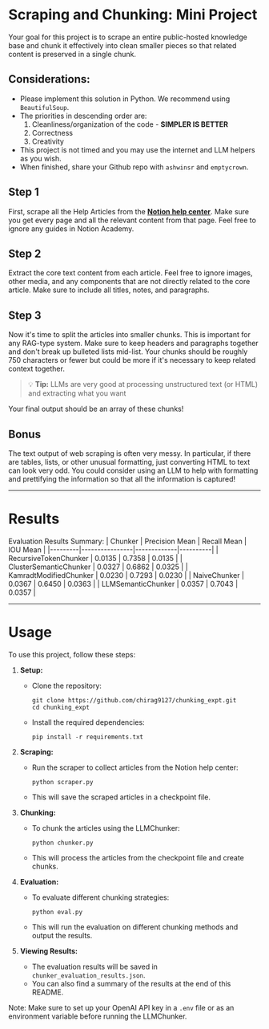 # Scraping and Chunking: Mini Project

Your goal for this project is to scrape an entire public-hosted knowledge base and chunk it effectively into clean smaller pieces so that related content is preserved in a single chunk.

## Considerations:

- Please implement this solution in Python. We recommend using `BeautifulSoup`.
- The priorities in descending order are:
    1. Cleanliness/organization of the code - **SIMPLER IS BETTER**
    2. Correctness
    3. Creativity
- This project is not timed and you may use the internet and LLM helpers as you wish.
- When finished, share your Github repo with `ashwinsr` and `emptycrown`.

## Step 1

First, scrape all the Help Articles from the [**Notion help center**](https://www.notion.so/help). Make sure you get every page and all the relevant content from that page. Feel free to ignore any guides in Notion Academy.

## Step 2

Extract the core text content from each article. Feel free to ignore images, other media, and any components that are not directly related to the core article. Make sure to include all titles, notes, and paragraphs.

## Step 3

Now it's time to split the articles into smaller chunks. This is important for any RAG-type system. Make sure to keep headers and paragraphs together and don't break up bulleted lists mid-list. Your chunks should be roughly 750 characters or fewer but could be more if it's necessary to keep related context together.

> 💡 **Tip:** LLMs are very good at processing unstructured text (or HTML) and extracting what you want

Your final output should be an array of these chunks!

## Bonus

The text output of web scraping is often very messy. In particular, if there are tables, lists, or other unusual formatting, just converting HTML to text can look very odd. You could consider using an LLM to help with formatting and prettifying the information so that all the information is captured!

---

# Results

Evaluation Results Summary:
| Chunker | Precision Mean | Recall Mean | IOU Mean |
|---------|----------------|-------------|----------|
| RecursiveTokenChunker | 0.0135 | 0.7358 | 0.0135 |
| ClusterSemanticChunker | 0.0327 | 0.6862 | 0.0325 |
| KamradtModifiedChunker | 0.0230 | 0.7293 | 0.0230 |
| NaiveChunker | 0.0367 | 0.6450 | 0.0363 |
| LLMSemanticChunker | 0.0357 | 0.7043 | 0.0357 |

---

# Usage

To use this project, follow these steps:

1. **Setup:**
   - Clone the repository:
     ```
     git clone https://github.com/chirag9127/chunking_expt.git
     cd chunking_expt
     ```
   - Install the required dependencies:
     ```
     pip install -r requirements.txt
     ```

2. **Scraping:**
   - Run the scraper to collect articles from the Notion help center:
     ```
     python scraper.py
     ```
   - This will save the scraped articles in a checkpoint file.

3. **Chunking:**
   - To chunk the articles using the LLMChunker:
     ```
     python chunker.py
     ```
   - This will process the articles from the checkpoint file and create chunks.

4. **Evaluation:**
   - To evaluate different chunking strategies:
     ```
     python eval.py
     ```
   - This will run the evaluation on different chunking methods and output the results.

5. **Viewing Results:**
   - The evaluation results will be saved in `chunker_evaluation_results.json`.
   - You can also find a summary of the results at the end of this README.

Note: Make sure to set up your OpenAI API key in a `.env` file or as an environment variable before running the LLMChunker.


